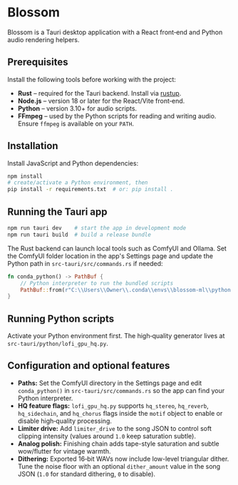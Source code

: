 # Blossom

Blossom is a Tauri desktop application with a React front‑end and Python audio
rendering helpers.

## Prerequisites

Install the following tools before working with the project:

- **Rust** – required for the Tauri backend. Install via [rustup](https://rustup.rs/).
- **Node.js** – version 18 or later for the React/Vite front‑end.
- **Python** – version 3.10+ for audio scripts.
- **FFmpeg** – used by the Python scripts for reading and writing audio. Ensure
  `ffmpeg` is available on your `PATH`.

## Installation

Install JavaScript and Python dependencies:

```bash
npm install
# create/activate a Python environment, then
pip install -r requirements.txt  # or: pip install .
```

## Running the Tauri app

```bash
npm run tauri dev    # start the app in development mode
npm run tauri build  # build a release bundle
```

The Rust backend can launch local tools such as ComfyUI and Ollama. Set the
ComfyUI folder location in the app's Settings page and update the Python path in
`src-tauri/src/commands.rs` if needed:

```rust
fn conda_python() -> PathBuf {
    // Python interpreter to run the bundled scripts
    PathBuf::from(r"C:\\Users\\Owner\\.conda\\envs\\blossom-ml\\python.exe")
}
```

## Running Python scripts

Activate your Python environment first. The high‑quality generator lives at
`src-tauri/python/lofi_gpu_hq.py`.

## Configuration and optional features

- **Paths:** Set the ComfyUI directory in the Settings page and edit
  `conda_python()` in `src-tauri/src/commands.rs` so the app can find your Python
  interpreter.
- **HQ feature flags:** `lofi_gpu_hq.py` supports `hq_stereo`, `hq_reverb`,
  `hq_sidechain`, and `hq_chorus` flags inside the `motif` object to enable or disable
  high‑quality processing.
- **Limiter drive:** Add `limiter_drive` to the song JSON to control soft
  clipping intensity (values around `1.0` keep saturation subtle).
- **Analog polish:** Finishing chain adds tape-style saturation and subtle
  wow/flutter for vintage warmth.
- **Dithering:** Exported 16‑bit WAVs now include low-level triangular dither.
  Tune the noise floor with an optional `dither_amount` value in the song JSON
  (`1.0` for standard dithering, `0` to disable).

